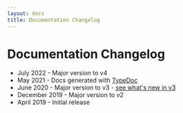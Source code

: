 ```yaml
---
layout: docs
title: Documentation Changelog
---
```


# Documentation Changelog

* July 2022 - Major version to v4
* May 2021 - Docs generated with <a href="https://typedoc.org">TypeDoc</a>
* June 2020 - Major version to v3 - [see what's new in v3](v3)
* December 2019 - Major version to v2
* April 2019 - Initial release
